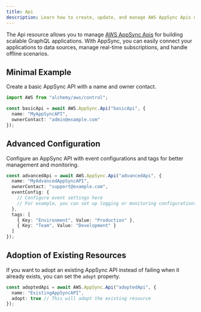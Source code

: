 ```yaml
---
title: Api
description: Learn how to create, update, and manage AWS AppSync Apis using Alchemy Cloud Control.
---
```


The Api resource allows you to manage [AWS AppSync Apis](https://docs.aws.amazon.com/appsync/latest/userguide/) for building scalable GraphQL applications. With AppSync, you can easily connect your applications to data sources, manage real-time subscriptions, and handle offline scenarios.

## Minimal Example

Create a basic AppSync API with a name and owner contact.

```ts
import AWS from "alchemy/aws/control";

const basicApi = await AWS.AppSync.Api("basicApi", {
  name: "MyAppSyncAPI",
  ownerContact: "admin@example.com"
});
```

## Advanced Configuration

Configure an AppSync API with event configurations and tags for better management and monitoring.

```ts
const advancedApi = await AWS.AppSync.Api("advancedApi", {
  name: "MyAdvancedAppSyncAPI",
  ownerContact: "support@example.com",
  eventConfig: {
    // Configure event settings here
    // For example, you can set up logging or monitoring configurations
  },
  tags: [
    { Key: "Environment", Value: "Production" },
    { Key: "Team", Value: "Development" }
  ]
});
```

## Adoption of Existing Resources

If you want to adopt an existing AppSync API instead of failing when it already exists, you can set the `adopt` property.

```ts
const adoptedApi = await AWS.AppSync.Api("adoptedApi", {
  name: "ExistingAppSyncAPI",
  adopt: true // This will adopt the existing resource
});
```
